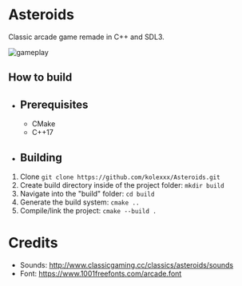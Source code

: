 # Asteroids
Classic arcade game remade in C++ and SDL3.

![gameplay](https://github.com/kolexxx/Asteroids/assets/48793595/983afcd5-9f58-4ebd-a7bc-32f4a216f3c8)

## How to build

- ## Prerequisites
  - CMake
  - C++17

- ## Building
1. Clone `git clone https://github.com/kolexxx/Asteroids.git`
2. Create build directory inside of the project folder: `mkdir build`
3. Navigate into the "build" folder: `cd build`
4. Generate the build system: `cmake ..`
5. Compile/link the project: `cmake --build .`

# Credits
- Sounds: http://www.classicgaming.cc/classics/asteroids/sounds
- Font: https://www.1001freefonts.com/arcade.font
